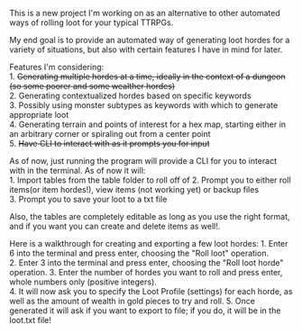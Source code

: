 This is a new project I'm working on as an alternative to other automated ways of rolling loot for your typical TTRPGs.  

My end goal is to provide an automated way of generating loot hordes for a variety of situations, but also with certain features I have in mind for later.  

Features I'm considering:  
    1. ~~Generating multiple hordes at a time, ideally in the context of a dungeon (so some poorer and some wealther hordes)~~    
    2. Generating contextualized hordes based on specific keywords  
    3. Possibly using monster subtypes as keywords with which to generate appropriate loot  
    4. Generating terrain and points of interest for a hex map, starting either in an arbitrary corner or spiraling out from a center point  
    5. ~~Have CLI to interact with as it prompts you for input~~

As of now, just running the program will provide a CLI for you to interact with in the terminal. As of now it will:  
    1. Import tables from the table folder to roll off of 
    2. Prompt you to either roll items(or item hordes!), view items (not working yet) or backup files  
    3. Prompt you to save your loot to a txt file 
  
Also, the tables are completely editable as long as you use the right format, and if you want you can create and delete items as well!.

Here is a walkthrough for creating and exporting a few loot hordes:
    1. Enter 6 into the terminal and press enter, choosing the "Roll loot" operation.  
    2. Enter 3 into the terminal and press enter, choosing the "Roll loot horde" operation.
    3. Enter the number of hordes you want to roll and press enter, whole numbers only (positive integers).  
    4. It will now ask you to specify the Loot Profile (settings) for each horde, as well as the amount of wealth in gold pieces to try and roll. 
    5. Once generated it will ask if you want to export to file; if you do, it will be in the loot.txt file!
